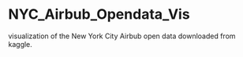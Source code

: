 # NYC_Airbub_Opendata_Vis
visualization of the New York City Airbub open data downloaded from kaggle.
